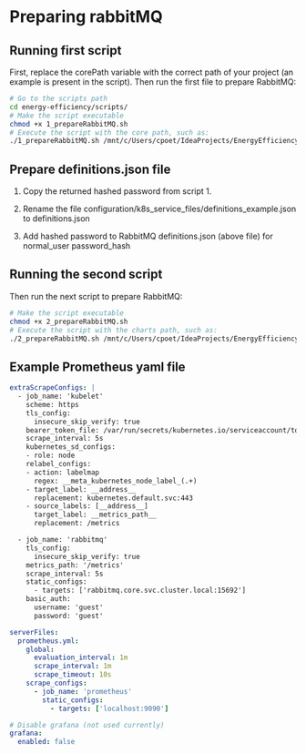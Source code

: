 # Preparing rabbitMQ
## Running first script
First, replace the corePath variable with the correct path of your project (an example is present in the script). Then run the first file to prepare RabbitMQ:
```sh
# Go to the scripts path
cd energy-efficiency/scripts/
# Make the script executable
chmod +x 1_prepareRabbitMQ.sh
# Execute the script with the core path, such as:
./1_prepareRabbitMQ.sh /mnt/c/Users/cpoet/IdeaProjects/EnergyEfficiency_DYNAMOS/charts/core
```

## Prepare definitions.json file
1. Copy the returned hashed password from script 1.

2. Rename the file configuration/k8s_service_files/definitions_example.json to definitions.json

3. Add hashed password to RabbitMQ definitions.json (above file) for normal_user password_hash

## Running the second script
Then run the next script to prepare RabbitMQ:
```sh
# Make the script executable
chmod +x 2_prepareRabbitMQ.sh
# Execute the script with the charts path, such as:
./2_prepareRabbitMQ.sh /mnt/c/Users/cpoet/IdeaProjects/EnergyEfficiency_DYNAMOS/charts
```

## Example Prometheus yaml file
```yaml
extraScrapeConfigs: |
  - job_name: 'kubelet'
    scheme: https
    tls_config:
      insecure_skip_verify: true
    bearer_token_file: /var/run/secrets/kubernetes.io/serviceaccount/token
    scrape_interval: 5s
    kubernetes_sd_configs:
    - role: node
    relabel_configs:
    - action: labelmap
      regex: __meta_kubernetes_node_label_(.+)
    - target_label: __address__
      replacement: kubernetes.default.svc:443
    - source_labels: [__address__]
      target_label: __metrics_path__
      replacement: /metrics

  - job_name: 'rabbitmq'
    tls_config:
      insecure_skip_verify: true
    metrics_path: '/metrics'
    scrape_interval: 5s
    static_configs:
      - targets: ['rabbitmq.core.svc.cluster.local:15692']
    basic_auth:
      username: 'guest'
      password: 'guest'

serverFiles:
  prometheus.yml:
    global:
      evaluation_interval: 1m
      scrape_interval: 1m
      scrape_timeout: 10s
    scrape_configs:
      - job_name: 'prometheus'
        static_configs:
          - targets: ['localhost:9090']

# Disable grafana (not used currently)
grafana:
  enabled: false
```